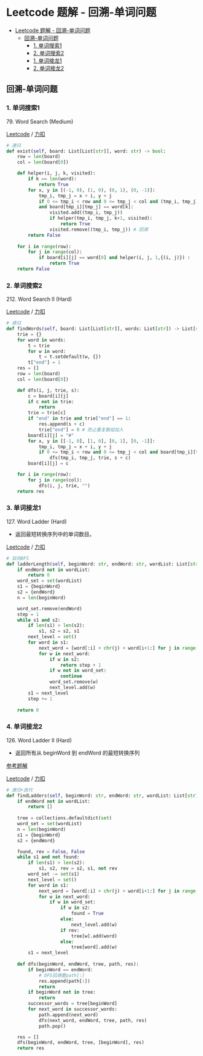 # Leetcode 题解 - 回溯-单词问题
<!-- GFM-TOC -->
* [Leetcode 题解 - 回溯-单词问题](#leetcode-题解---回溯-单词问题)
  * [回溯-单词问题](#回溯-单词问题)
    * [1. 单词搜索1](#1-单词搜索1)
    * [2. 单词搜索2](#2-单词搜索2)
    * [1. 单词接龙1](#3-单词接龙1)
    * [2. 单词接龙2](#4-单词接龙2)
<!-- GFM-TOC -->

## 回溯-单词问题

### 1. 单词搜索1

79\. Word Search (Medium)

[Leetcode](https://leetcode.com/problems/word-search/) / [力扣](https://leetcode-cn.com/problems/word-search/)

```python
# 递归
def exist(self, board: List[List[str]], word: str) -> bool:
    row = len(board)
    col = len(board[0])

    def helper(i, j, k, visited):
        if k == len(word):
            return True
        for x, y in [(-1, 0), (1, 0), (0, 1), (0, -1)]:
            tmp_i, tmp_j = x + i, y + j
            if 0 <= tmp_i < row and 0 <= tmp_j < col and (tmp_i, tmp_j) not in visited \
            and board[tmp_i][tmp_j] == word[k]:
                visited.add((tmp_i, tmp_j))
                if helper(tmp_i, tmp_j, k+1, visited):
                    return True
                visited.remove((tmp_i, tmp_j)) # 回溯
        return False
    
    for i in range(row):
        for j in range(col):
            if board[i][j] == word[0] and helper(i, j, 1,{(i, j)}) :
                return True
    return False
```

### 2. 单词搜索2

212\. Word Search II (Hard)

[Leetcode]() / [力扣]()

```python
# 递归
def findWords(self, board: List[List[str]], words: List[str]) -> List[str]:
    trie = {}
    for word in words:
        t = trie
        for w in word:
            t = t.setdefault(w, {})
        t["end"] = 1
    res = []
    row = len(board)
    col = len(board[0])

    def dfs(i, j, trie, s):
        c = board[i][j]
        if c not in trie: 
            return
        trie = trie[c]
        if "end" in trie and trie["end"] == 1:
            res.append(s + c)
            trie["end"] = 0 # 防止重复数组加入
        board[i][j] = "#"
        for x, y in [[-1, 0], [1, 0], [0, 1], [0, -1]]:
            tmp_i, tmp_j = x + i, y + j
            if 0 <= tmp_i < row and 0 <= tmp_j < col and board[tmp_i][tmp_j] != "#":
                dfs(tmp_i, tmp_j, trie, s + c)
        board[i][j] = c

    for i in range(row):
        for j in range(col):
            dfs(i, j, trie, "")
    return res
```

### 3. 单词接龙1

127\. Word Ladder (Hard)

* 返回最短转换序列中的单词数目。 

[Leetcode](https://leetcode.com/problems/word-ladder/) / [力扣](https://leetcode-cn.com/problems/word-ladder/)

```python
# 双向BFS
def ladderLength(self, beginWord: str, endWord: str, wordList: List[str]) -> int:
    if endWord not in wordList:
        return 0
    word_set = set(wordList)
    s1 = {beginWord}
    s2 = {endWord}
    n = len(beginWord)

    word_set.remove(endWord)
    step = 1
    while s1 and s2:
        if len(s1) > len(s2):
            s1, s2 = s2, s1
        next_level = set()
        for word in s1:
            next_word = [word[:i] + chr(j) + word[i+1:] for j in range(97, 123) for i in range(n)]
            for w in next_word:
                if w in s2:
                    return step + 1
                if w not in word_set:
                    continue
                word_set.remove(w)
                next_level.add(w)
        s1 = next_level
        step += 1
    
    return 0
```

### 4. 单词接龙2

126\. Word Ladder II (Hard)

* 返回所有从 beginWord 到 endWord 的最短转换序列

[参考题解](https://leetcode-cn.com/problems/word-ladder-ii/solution/ru-guo-ni-fa-xian-kan-bie-ren-de-ti-jie-kan-bu-don/)

[Leetcode](https://leetcode.com/problems/word-ladder-ii/) / [力扣](https://leetcode-cn.com/problems/word-ladder-ii/)

```python
# 递归+迭代
def findLadders(self, beginWord: str, endWord: str, wordList: List[str]) -> List[List[str]]:
    if endWord not in wordList: 
        return []
        
    tree = collections.defaultdict(set) 
    word_set = set(wordList)
    n = len(beginWord)
    s1 = {beginWord}
    s2 = {endWord}

    found, rev = False, False
    while s1 and not found:
        if len(s1) > len(s2): 
            s1, s2, rev = s2, s1, not rev
        word_set -= set(s1)
        next_level = set()
        for word in s1:
            next_word = [word[:i] + chr(j) + word[i+1:] for j in range(97, 123) for i in range(n)]
            for w in next_word:
                if w in word_set:
                    if w in s2: 
                        found = True
                    else: 
                        next_level.add(w)
                    if rev:
                        tree[w].add(word)
                    else:
                        tree[word].add(w)
        s1 = next_level
        
    def dfs(beginWord, endWord, tree, path, res):
        if beginWord == endWord:
            # DFS回溯要path[:]
            res.append(path[:])
            return
        if beginWord not in tree:
            return
        successor_words = tree[beginWord]
        for next_word in successor_words:
            path.append(next_word)
            dfs(next_word, endWord, tree, path, res)
            path.pop()

    res = []
    dfs(beginWord, endWord, tree, [beginWord], res)
    return res
```
